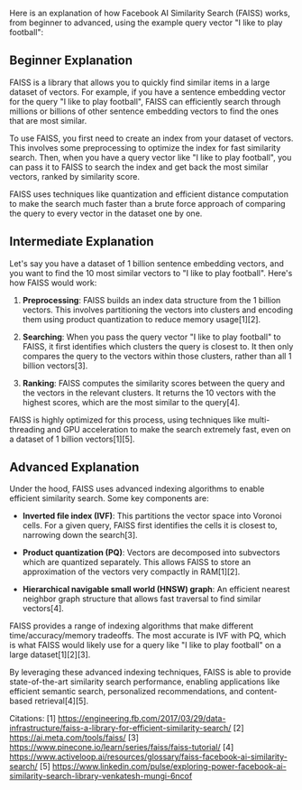 Here is an explanation of how Facebook AI Similarity Search (FAISS) works, from beginner to advanced, using the example query vector "I like to play football":

## Beginner Explanation

FAISS is a library that allows you to quickly find similar items in a large dataset of vectors. For example, if you have a sentence embedding vector for the query "I like to play football", FAISS can efficiently search through millions or billions of other sentence embedding vectors to find the ones that are most similar.

To use FAISS, you first need to create an index from your dataset of vectors. This involves some preprocessing to optimize the index for fast similarity search. Then, when you have a query vector like "I like to play football", you can pass it to FAISS to search the index and get back the most similar vectors, ranked by similarity score.

FAISS uses techniques like quantization and efficient distance computation to make the search much faster than a brute force approach of comparing the query to every vector in the dataset one by one.

## Intermediate Explanation

Let's say you have a dataset of 1 billion sentence embedding vectors, and you want to find the 10 most similar vectors to "I like to play football". Here's how FAISS would work:

1. **Preprocessing**: FAISS builds an index data structure from the 1 billion vectors. This involves partitioning the vectors into clusters and encoding them using product quantization to reduce memory usage[1][2].

2. **Searching**: When you pass the query vector "I like to play football" to FAISS, it first identifies which clusters the query is closest to. It then only compares the query to the vectors within those clusters, rather than all 1 billion vectors[3].

3. **Ranking**: FAISS computes the similarity scores between the query and the vectors in the relevant clusters. It returns the 10 vectors with the highest scores, which are the most similar to the query[4].

FAISS is highly optimized for this process, using techniques like multi-threading and GPU acceleration to make the search extremely fast, even on a dataset of 1 billion vectors[1][5].

## Advanced Explanation

Under the hood, FAISS uses advanced indexing algorithms to enable efficient similarity search. Some key components are:

- **Inverted file index (IVF)**: This partitions the vector space into Voronoi cells. For a given query, FAISS first identifies the cells it is closest to, narrowing down the search[3].

- **Product quantization (PQ)**: Vectors are decomposed into subvectors which are quantized separately. This allows FAISS to store an approximation of the vectors very compactly in RAM[1][2].

- **Hierarchical navigable small world (HNSW) graph**: An efficient nearest neighbor graph structure that allows fast traversal to find similar vectors[4].

FAISS provides a range of indexing algorithms that make different time/accuracy/memory tradeoffs. The most accurate is IVF with PQ, which is what FAISS would likely use for a query like "I like to play football" on a large dataset[1][2][3].

By leveraging these advanced indexing techniques, FAISS is able to provide state-of-the-art similarity search performance, enabling applications like efficient semantic search, personalized recommendations, and content-based retrieval[4][5].

Citations:
[1] https://engineering.fb.com/2017/03/29/data-infrastructure/faiss-a-library-for-efficient-similarity-search/
[2] https://ai.meta.com/tools/faiss/
[3] https://www.pinecone.io/learn/series/faiss/faiss-tutorial/
[4] https://www.activeloop.ai/resources/glossary/faiss-facebook-ai-similarity-search/
[5] https://www.linkedin.com/pulse/exploring-power-facebook-ai-similarity-search-library-venkatesh-mungi-6ncof
